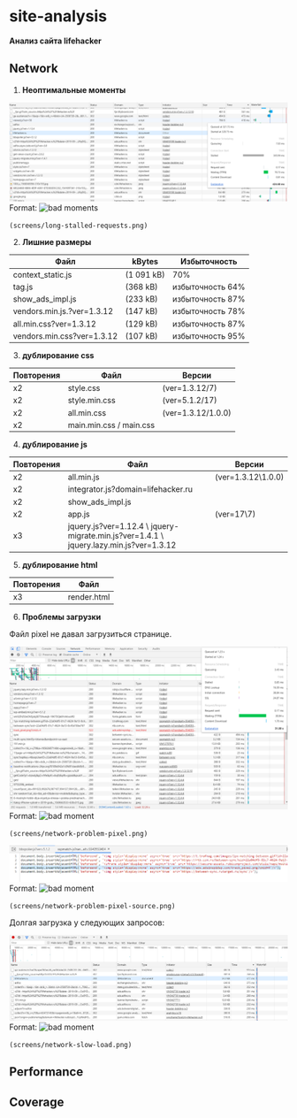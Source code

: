 # site-analysis

**Анализ сайта lifehacker**

## Network

1. **Неоптимальные моменты**

![bad moments](/screens/long-stalled-requests.png)
Format: ![bad  moments](url)

`(screens/long-stalled-requests.png)`

2. **Лишние размеры**

Файл | kBytes | Избыточность
---- | ------ | ------------
context_static.js | (1 091 kB) | 70%
tag.js | (368 kB) | избыточность 64%
show_ads_impl.js | (233 kB) | избыточность 87%
vendors.min.js.?ver=1.3.12 | (147 kB) | избыточность 78%
all.min.css?ver=1.3.12 | (129 kB) | избыточность 87%
vendors.min.css?ver=1.3.12 | (107 kB) | избыточность 95%

3. **дублирование css**

Повторения | Файл | Версии
---------- | ---- | ------
x2 | style.css | (ver=1.3.12/7)
x2 | style.min.css | (ver=5.1.2/17)
x2 | all.min.css | (ver=1.3.12/1.0.0)
x2 | main.min.css / main.css | 

4. **дублирование js**

Повторения | Файл | Версии
---------- | ---- | ------
x2 | all.min.js | (ver=1.3.12\1.0.0)
x2 | integrator.js?domain=lifehacker.ru | 
x2 | show_ads_impl.js | 
x2 | app.js | (ver=17\7)
x3 | jquery.js?ver=1.12.4 \ jquery-migrate.min.js?ver=1.4.1 \ jquery.lazy.min.js?ver=1.3.12 | 

5. **дублирование html**

Повторения | Файл
---------- | ----
x3 | render.html

6. **Проблемы загрузки**

Файл pixel не давал загрузиться странице.

![bad moment](/screens/network-problem-pixel.png)
Format: ![bad  moment](url)

`(screens/network-problem-pixel.png)`


![bad moment](/screens/network-problem-pixel-source.png)
Format: ![bad  moment](url)

`(screens/network-problem-pixel-source.png)`



Долгая загрузка у следующих запросов:

![bad moment](/screens/network-slow-load.png)
Format: ![bad  moment](url)

`(screens/network-slow-load.png)`


## Performance

## Coverage